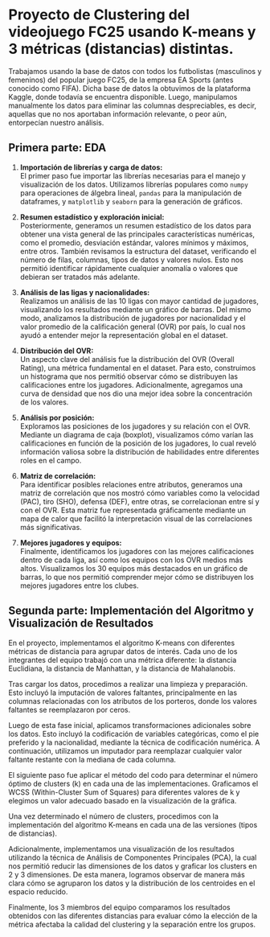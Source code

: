# Proyecto de Clustering del videojuego FC25 usando K-means y 3 métricas (distancias) distintas.
Trabajamos usando la base de datos con todos los futbolistas (masculinos y femeninos) del popular juego FC25, de la empresa EA Sports (antes conocido como FIFA). Dicha base de datos la obtuvimos de la plataforma Kaggle, donde todavía se encuentra disponible. Luego, manipulamos manualmente los datos para eliminar las columnas despreciables, es decir, aquellas que no nos aportaban información relevante, o peor aún, entorpecían nuestro análisis.
## Primera parte: EDA
1. **Importación de librerías y carga de datos:**  
   El primer paso fue importar las librerías necesarias para el manejo y visualización de los datos. Utilizamos librerías populares como `numpy` para operaciones de álgebra lineal, `pandas` para la manipulación de dataframes, y `matplotlib` y `seaborn` para la generación de gráficos.

2. **Resumen estadístico y exploración inicial:**  
   Posteriormente, generamos un resumen estadístico de los datos para obtener una vista general de las principales características numéricas, como el promedio, desviación estándar, valores mínimos y máximos, entre otros. También revisamos la estructura del dataset, verificando el número de filas, columnas, tipos de datos y valores nulos. Esto nos permitió identificar rápidamente cualquier anomalía o valores que debieran ser tratados más adelante.

3. **Análisis de las ligas y nacionalidades:**  
   Realizamos un análisis de las 10 ligas con mayor cantidad de jugadores, visualizando los resultados mediante un gráfico de barras. Del mismo modo, analizamos la distribución de jugadores por nacionalidad y el valor promedio de la calificación general (OVR) por país, lo cual nos ayudó a entender mejor la representación global en el dataset.

4. **Distribución del OVR:**  
   Un aspecto clave del análisis fue la distribución del OVR (Overall Rating), una métrica fundamental en el dataset. Para esto, construimos un histograma que nos permitió observar cómo se distribuyen las calificaciones entre los jugadores. Adicionalmente, agregamos una curva de densidad que nos dio una mejor idea sobre la concentración de los valores.

5. **Análisis por posición:**  
   Exploramos las posiciones de los jugadores y su relación con el OVR. Mediante un diagrama de caja (boxplot), visualizamos cómo varían las calificaciones en función de la posición de los jugadores, lo cual reveló información valiosa sobre la distribución de habilidades entre diferentes roles en el campo.

6. **Matriz de correlación:**  
   Para identificar posibles relaciones entre atributos, generamos una matriz de correlación que nos mostró cómo variables como la velocidad (PAC), tiro (SHO), defensa (DEF), entre otras, se correlacionan entre sí y con el OVR. Esta matriz fue representada gráficamente mediante un mapa de calor que facilitó la interpretación visual de las correlaciones más significativas.

7. **Mejores jugadores y equipos:**  
   Finalmente, identificamos los jugadores con las mejores calificaciones dentro de cada liga, así como los equipos con los OVR medios más altos. Visualizamos los 30 equipos más destacados en un gráfico de barras, lo que nos permitió comprender mejor cómo se distribuyen los mejores jugadores entre los clubes.

## Segunda parte: Implementación del Algoritmo y Visualización de Resultados
En el proyecto, implementamos el algoritmo K-means con diferentes métricas de distancia para agrupar datos de interés. Cada uno de los integrantes del equipo trabajó con una métrica diferente: la distancia Euclidiana, la distancia de Manhattan, y la distancia de Mahalanobis.

Tras cargar los datos, procedimos a realizar una limpieza y preparación. Esto incluyó la imputación de valores faltantes, principalmente en las columnas relacionadas con los atributos de los porteros, donde los valores faltantes se reemplazaron por ceros.

Luego de esta fase inicial, aplicamos transformaciones adicionales sobre los datos. Esto incluyó la codificación de variables categóricas, como el pie preferido y la nacionalidad, mediante la técnica de codificación numérica. A continuación, utilizamos un imputador para reemplazar cualquier valor faltante restante con la mediana de cada columna.

El siguiente paso fue aplicar el método del codo para determinar el número óptimo de clusters (k) en cada una de las implementaciones. Graficamos el WCSS (Within-Cluster Sum of Squares) para diferentes valores de k y elegimos un valor adecuado basado en la visualización de la gráfica.

Una vez determinado el número de clusters, procedimos con la implementación del algoritmo K-means en cada una de las versiones (tipos de distancias).

Adicionalmente, implementamos una visualización de los resultados utilizando la técnica de Análisis de Componentes Principales (PCA), la cual nos permitió reducir las dimensiones de los datos y graficar los clusters en 2 y 3 dimensiones. De esta manera, logramos observar de manera más clara cómo se agruparon los datos y la distribución de los centroides en el espacio reducido.

Finalmente, los 3 miembros del equipo comparamos los resultados obtenidos con las diferentes distancias para evaluar cómo la elección de la métrica afectaba la calidad del clustering y la separación entre los grupos.
